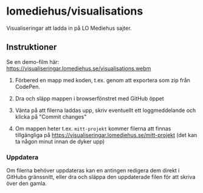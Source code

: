 # lomediehus/visualisations

Visualiseringar att ladda in på LO Mediehus sajter.

## Instruktioner

Se en demo-film här: https://visualiseringar.lomediehus.se/visualisations.webm

1. Förbered en mapp med koden, t.ex. genom att exportera som zip från CodePen.

2. Dra och släpp mappen i browserfönstret med GitHub öppet

3. Vänta på att filerna laddas upp, skriv eventuellt ett loggmeddelande och klicka på "Commit changes"

4. Om mappen heter t.ex. `mitt-projekt` kommer filerna att finnas tillgängliga på https://visualiseringar.lomediehus.se/mitt-projekt (det kan ta någon minut innan de dyker upp)

### Uppdatera

Om filerna behöver uppdateras kan en antingen redigera dem direkt i GitHubs gränssnitt, eller dra och släppa den uppdaterade filen för att skriva över den gamla.
